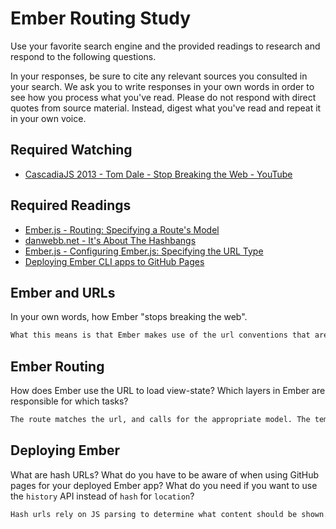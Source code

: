 # Ember Routing Study

Use your favorite search engine and the provided readings to research and
respond to the following questions.

In your responses, be sure to cite any relevant sources you consulted in your
search. We ask you to write responses in your own words in order to see how you
process what you've read. Please do not respond with direct quotes from source
material. Instead, digest what you've read and repeat it in your own voice.

## Required Watching

-   [CascadiaJS 2013 - Tom Dale - Stop Breaking the Web - YouTube](https://www.youtube.com/watch?v=BQ6at0addi4)

## Required Readings

-   [Ember.js - Routing: Specifying a Route's Model](https://guides.emberjs.com/v2.4.0/routing/specifying-a-routes-model/)
-   [danwebb.net - It's About The Hashbangs](http://danwebb.net/2011/5/28/it-is-about-the-hashbangs)
-   [Ember.js - Configuring Ember.js: Specifying the URL Type](https://guides.emberjs.com/v2.4.0/configuring-ember/specifying-url-type/)
-   [Deploying Ember CLI apps to GitHub Pages](http://osxi.github.io/ember/github/git/2015/09/22/ember-cli-apps-on-github-pages.html)

## Ember and URLs

In your own words, how Ember "stops breaking the web".

```md
What this means is that Ember makes use of the url conventions that are part of the web experience historically, while retaining the benefits of a single page app. There's a link to specific content that a user can bookmark or share, but the user does not need to wait for a page to load.
```

## Ember Routing

How does Ember use the URL to load view-state? Which layers in Ember are
responsible for which tasks?

```md
The route matches the url, and calls for the appropriate model. The template and controller then use the model to render the appropriate content
```

## Deploying Ember

What are hash URLs? What do you have to be aware of when using GitHub pages for
your deployed Ember app? What do you need if you want to use the `history` API
instead of `hash` for `location`?

```md
Hash urls rely on JS parsing to determine what content should be shown. The problem here is that if JS breaks, the site will not show the content. When deploying to GitHub pages, there are a few extra steps, like copying the app build into the root directory. I'm not sure what this last question means.

```
